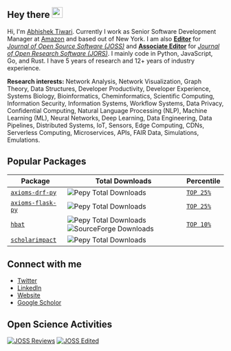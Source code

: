 ## Hey there <img src="https://media.giphy.com/media/hvRJCLFzcasrR4ia7z/giphy.gif" width="25px">

Hi, I'm [Abhishek Tiwari](https://www.abhishek-tiwari.com/). Currently I work as Senior Software Development Manager at [Amazon](https://www.aboutamazon.com/) and based out of New York. I am also **[Editor](https://joss.theoj.org/about#topic_editors)** for _[Journal of Open Source Software (JOSS)](https://joss.theoj.org/)_ and **[Associate Editor](https://openresearchsoftware.metajnl.com/about/editorialteam)** for _[Journal of Open Research Software (JORS)](https://openresearchsoftware.metajnl.com)_. I mainly code in Python, JavaScript, Go, and Rust. I have 5 years of research and 12+ years of industry experience.

**Research interests:** Network Analysis, Network Visualization, Graph Theory, Data Structures, Developer Productivity, Developer Experience, Systems Biology, Bioinformatics, Cheminformatics, Scientific Computing, Information Security, Information Systems, Workflow Systems, Data Privacy, Confidential Computing, Natural Language Processing (NLP), Machine Learning (ML), Neural Networks, Deep Learning, Data Engineering, Data Pipelines, Distributed Systems, IoT, Sensors, Edge Computing, CDNs, Serverless Computing, Microservices, APIs, FAIR Data, Simulations, Emulations.


## Popular Packages

| Package                                                                | Total Downloads                                                               |  Percentile |
| ---------------------------------------------------------------------- | ----------------------------------------------------------------------- | ----------- |
| [`axioms-drf-py`](https://github.com/abhishektiwari/axioms-drf-py)     | ![Pepy Total Downloads](https://img.shields.io/pepy/dt/axioms-drf-py?label=PyPI%20Downloads)   | [`TOP 25%`](https://clickpy.clickhouse.com/dashboard/axioms-drf-py?min_date=2020-02-24&max_date=2025-12-31)  | 
| [`axioms-flask-py`](https://github.com/abhishektiwari/axioms-flask-py) | ![Pepy Total Downloads](https://img.shields.io/pepy/dt/axioms-flask-py?label=PyPI%20Downloads) | [`TOP 25%`](https://clickpy.clickhouse.com/dashboard/axioms-flask-py?min_date=2020-02-24&max_date=2025-12-31) 
| [`hbat`](https://github.com/abhishektiwari/hbat)                       | ![Pepy Total Downloads](https://img.shields.io/pepy/dt/hbat?label=PyPI%20Downloads)  ![SourceForge Downloads](https://img.shields.io/sourceforge/dt/hbat?label=SourceForge%20Downloads)          | [`TOP 10%`](https://clickpy.clickhouse.com/dashboard/hbat?min_date=2025-06-30&max_date=2025-12-31) |
| [`scholarimpact`](https://github.com/abhishektiwari/scholarimpact)                       | ![Pepy Total Downloads](https://img.shields.io/pepy/dt/scholarimpact?label=PyPI%20Downloads)  |  |

## Connect with me

- [Twitter](https://twitter.com/abhishektiwari)
- [LinkedIn](https://www.linkedin.com/in/iamabhishektiwari/)
- [Website](https://www.abhishek-tiwari.com/)
- [Google Scholor](https://scholar.google.com/citations?user=Mb7eYKYAAAAJ&hl=en)

## Open Science Activities
[![JOSS Reviews](https://joss.theoj.org/badges/reviewed_by/@abhishektiwari)](https://joss.theoj.org/papers/reviewed_by/@abhishektiwari)
[![JOSS Edited](https://img.shields.io/badge/dynamic/regex?url=https%3A%2F%2Fjoss.theoj.org%2Fpapers%2Fedited_by%2F%40abhishektiwari&search=%3Cspan%20class%3D%22pagy%20info%22%3EDisplaying%20%3Cb%3E(%5Cd%2B)%3C%2Fb%3E%20papers%3C%2Fspan%3E&replace=%241&label=JOSS%20Edited)](https://joss.theoj.org/papers/edited_by/@abhishektiwari)
